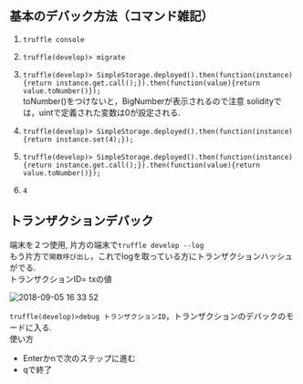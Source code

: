 
## 基本のデバック方法（コマンド雑記）
1. `truffle console`
1. `truffle(develop)> migrate`
1. `truffle(develop)> SimpleStorage.deployed().then(function(instance){return instance.get.call();}).then(function(value){return value.toNumber()});`  
toNumber()をつけないと，BigNumberが表示されるので注意
solidityでは，uintで定義された変数は0が設定される.

1. `truffle(develop)> SimpleStorage.deployed().then(function(instance){return instance.set(4);});`

1. `truffle(develop)> SimpleStorage.deployed().then(function(instance){return instance.get.call();}).then(function(value){return value.toNumber()});`
1. `4`

## トランザクションデバック
端末を２つ使用,
片方の端末で`truffle develop --log`   
もう片方で`関数呼び出し`，これでlogを取っている方にトランザクションハッシュがでる.  
トランザクションID= txの値

![2018-09-05 16 33 52](https://user-images.githubusercontent.com/29624403/45077931-8a7ca480-b129-11e8-9260-40747136f8de.png)


`truffle(develop)>debug トランザクションID`，トランザクションのデバックのモードに入る.  
使い方  
- Enterかnで次のステップに進む
- qで終了

